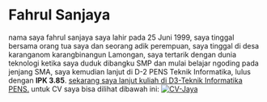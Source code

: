 # Fahrul Sanjaya
nama saya fahrul sanjaya saya lahir pada 25 Juni 1999, saya tinggal bersama orang tua saya dan seorang adik perempuan, saya tinggal di desa karanganom karangbinangun Lamongan, saya tertarik dengan dunia teknologi ketika saya duduk dibangku SMP dan mulai belajar ngoding pada jenjang SMA, saya kemudian lanjut di D-2 PENS Teknik Informatika, lulus dengan <b>IPK 3.85</b>. <u>sekarang saya lanjut kuliah di D3-Teknik Informatika PENS.</u>
untuk CV saya bisa dilihat dibawah ini: 
<a href="https://ibb.co/t8Lqsg7"><img src="https://i.ibb.co/J53v7Vf/CV-Jaya.jpg" alt="CV-Jaya" border="0"></a>

